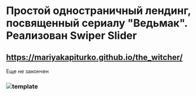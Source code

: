 # Простой одностраничный лендинг, посвященный сериалу "Ведьмак". Реализован Swiper Slider
## https://mariyakapiturko.github.io/the_witcher/
Еще не закончен
### ![template](https://user-images.githubusercontent.com/48768449/74083945-96853800-4a7a-11ea-8fdf-5fe9678d6990.jpg)
